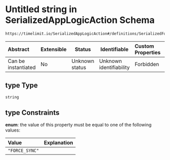 # Untitled string in SerializedAppLogicAction Schema

```txt
https://timelimit.io/SerializedAppLogicAction#/definitions/SerializedForceSyncAction/properties/type
```




| Abstract            | Extensible | Status         | Identifiable            | Custom Properties | Additional Properties | Access Restrictions | Defined In                                                                                            |
| :------------------ | ---------- | -------------- | ----------------------- | :---------------- | --------------------- | ------------------- | ----------------------------------------------------------------------------------------------------- |
| Can be instantiated | No         | Unknown status | Unknown identifiability | Forbidden         | Allowed               | none                | [SerializedAppLogicAction.schema.json\*](SerializedAppLogicAction.schema.json "open original schema") |

## type Type

`string`

## type Constraints

**enum**: the value of this property must be equal to one of the following values:

| Value          | Explanation |
| :------------- | ----------- |
| `"FORCE_SYNC"` |             |
